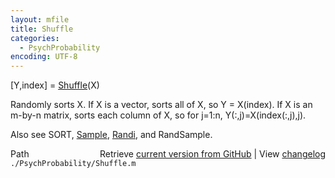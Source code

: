 ```yaml
---
layout: mfile
title: Shuffle
categories:
  - PsychProbability
encoding: UTF-8
---
```


 \[Y,index\] = [Shuffle](/docs/Shuffle)\(X\)

 Randomly sorts X.
 If X is a vector, sorts all of X, so Y = X\(index\).
 If X is an m-by-n matrix, sorts each column of X, so
    for j=1:n, Y\(:,j\)=X\(index\(:,j\),j\).

 Also see SORT, [Sample](/docs/Sample), [Randi](/docs/Randi), and RandSample.


<div class="code_header" style="text-align:right;">
  <span style="float:left;">Path&nbsp;&nbsp;</span> <span class="counter">Retrieve <a href=
  "https://raw.github.com/Psychtoolbox-3/Psychtoolbox-3/beta/./PsychProbability/Shuffle.m">current version from GitHub</a> | View <a href=
  "https://github.com/Psychtoolbox-3/Psychtoolbox-3/commits/beta/./PsychProbability/Shuffle.m">changelog</a></span>
</div>
<div class="code">
  <code>./PsychProbability/Shuffle.m</code>
</div>
